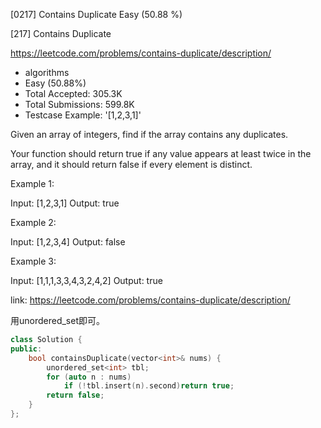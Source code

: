 [0217] Contains Duplicate                                           Easy   (50.88 %)

<!--front-->	
[217] Contains Duplicate  

https://leetcode.com/problems/contains-duplicate/description/

* algorithms
* Easy (50.88%)
* Total Accepted:    305.3K
* Total Submissions: 599.8K
* Testcase Example:  '[1,2,3,1]'

Given an array of integers, find if the array contains any duplicates.

Your function should return true if any value appears at least twice in the array, and it should return false if every element is distinct.

Example 1:


Input: [1,2,3,1]
Output: true

Example 2:


Input: [1,2,3,4]
Output: false

Example 3:


Input: [1,1,1,3,3,4,3,2,4,2]
Output: true







<!--back-->

link: https://leetcode.com/problems/contains-duplicate/description/

用unordered_set即可。

```cpp
class Solution {
public:
    bool containsDuplicate(vector<int>& nums) {
        unordered_set<int> tbl;
        for (auto n : nums) 
            if (!tbl.insert(n).second)return true;
        return false;
    }
};
```


